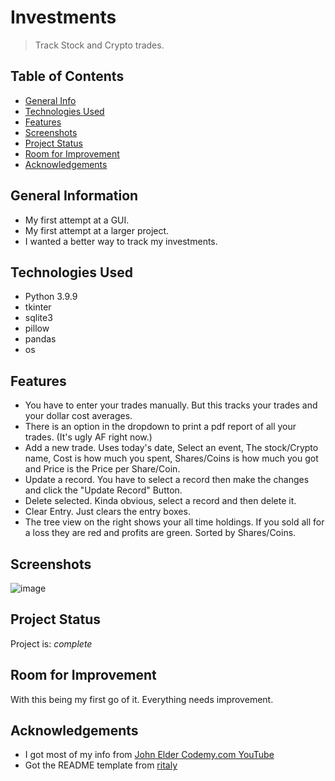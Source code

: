 # Investments
> Track Stock and Crypto trades.


## Table of Contents
* [General Info](#general-information)
* [Technologies Used](#technologies-used)
* [Features](#features)
* [Screenshots](#screenshots)
* [Project Status](#project-status)
* [Room for Improvement](#room-for-improvement)
* [Acknowledgements](#acknowledgements)


## General Information
- My first attempt at a GUI.
- My first attempt at a larger project.
- I wanted a better way to track my investments.


## Technologies Used
- Python 3.9.9
- tkinter
- sqlite3
- pillow
- pandas
- os


## Features
- You have to enter your trades manually. But this tracks your trades and your dollar cost averages.
- There is an option in the dropdown to print a pdf report of all your trades. (It's ugly AF right now.)
- Add a new trade. Uses today's date, Select an event, The stock/Crypto name, Cost is how much you spent, Shares/Coins is how much you got and Price is the Price per Share/Coin.
- Update a record. You have to select a record then make the changes and click the "Update Record" Button.
- Delete selected. Kinda obvious, select a record and then delete it.
- Clear Entry. Just clears the entry boxes.
- The tree view on the right shows your all time holdings. If you sold all for a loss they are red and profits are green. Sorted by Shares/Coins.


## Screenshots
![image](https://user-images.githubusercontent.com/94538153/161453897-c86ecb0f-e037-45fc-b869-2d436e095203.png)


## Project Status
Project is: _complete_ 


## Room for Improvement
With this being my first go of it. Everything needs improvement.


## Acknowledgements
- I got most of my info from [John Elder Codemy.com YouTube](https://www.youtube.com/playlist?list=PLCC34OHNcOtoC6GglhF3ncJ5rLwQrLGnV)
- Got the README template from [ritaly](https://github.com/ritaly/README-cheatsheet)
